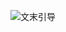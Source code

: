 

![文末引导](http://liuzaoqi.oss-cn-beijing.aliyuncs.com/2021/01/15/wen-mo-yin-dao.gif?域名/sample.jpg?x-oss-process=style/stylename)
